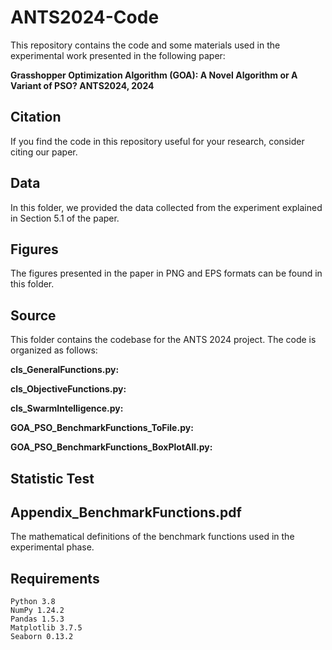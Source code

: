 # ANTS2024-Code

This repository contains the code and some materials used in the experimental work presented in the following paper:

**Grasshopper Optimization Algorithm (GOA): A Novel Algorithm or A Variant of PSO? ANTS2024, 2024**

## Citation
If you find the code in this repository useful for your research, consider citing our paper.

## Data

In this folder, we provided the data collected from the experiment explained in Section 5.1 of the paper.

## Figures

The figures presented in the paper in PNG and EPS formats can be found in this folder.

## Source

This folder contains the codebase for the ANTS 2024 project. The code is organized as follows:

**cls_GeneralFunctions.py:**

**cls_ObjectiveFunctions.py:**

**cls_SwarmIntelligence.py:**

**GOA_PSO_BenchmarkFunctions_ToFile.py:**

**GOA_PSO_BenchmarkFunctions_BoxPlotAll.py:**


## Statistic Test


## Appendix_BenchmarkFunctions.pdf
The mathematical definitions of the benchmark functions used in the experimental phase.

## Requirements
```
Python 3.8
NumPy 1.24.2
Pandas 1.5.3
Matplotlib 3.7.5
Seaborn 0.13.2
